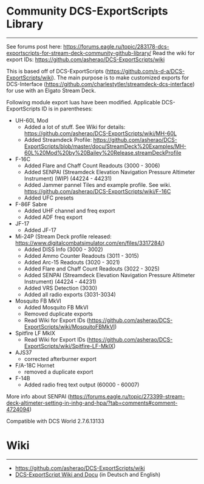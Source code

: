 # Community DCS-ExportScripts Library
---

See forums post here: https://forums.eagle.ru/topic/283178-dcs-exportscripts-for-stream-deck-community-github-library/
Read the wiki for export IDs: https://github.com/asherao/DCS-ExportScripts/wiki

This is based off of DCS-ExportScripts (https://github.com/s-d-a/DCS-ExportScripts/wiki). The main purpose is to make customized exports for DCS-Interface (https://github.com/charlestytler/streamdeck-dcs-interface) for use with an Elgato Stream Deck. 

Following module export luas have been modified. Applicable DCS-ExportScripts ID is in parentheses:
- UH-60L Mod
  - Added a lot of stuff. See Wiki for details: https://github.com/asherao/DCS-ExportScripts/wiki/MH-60L
  - Added Streamdeck Profile: https://github.com/asherao/DCS-ExportScripts/blob/master/docu/StreamDeck%20Examples/MH-60L%20Mod%20by%20Bailey%20Release.streamDeckProfile
- F-16C
  - Added Flare and Chaff Count Readouts (3000 - 3006)
  - Added SENPAI (Streamdeck Elevation Navigation Pressure Altimeter Instrument) (WIP) (44224 - 44231)
  - Added Jammer pannel Tiles and example profile. See wiki. https://github.com/asherao/DCS-ExportScripts/wiki/F-16C
  - Added UFC presets
- F-86F Sabre
  - Added UHF channel and freq export
  - Added ADF freq export
- JF-17
  - Added JF-17
- Mi-24P (Stream Deck profile released: https://www.digitalcombatsimulator.com/en/files/3317284/)
  - Added DISS Info (3000 - 3002)
  - Added Ammo Counter Readouts (3011 - 3015)
  - Added Arc-15 Readouts (3020 - 3021)
  - Added Flare and Chaff Count Readouts (3022 - 3025)
  - Added SENPAI (Streamdeck Elevation Navigation Pressure Altimeter Instrument) (44224 - 44231)
  - Added VRS Detection (3030)
  - Added all radio exports (3031-3034)
- Mosquito FB MkVI
  - Added Mosquito FB MkVI
  - Removed duplicate exports
  - Read Wiki for Export IDs (https://github.com/asherao/DCS-ExportScripts/wiki/MosquitoFBMkVI)
- Spitfire LF MkIX
  - Read Wiki for Export IDs (https://github.com/asherao/DCS-ExportScripts/wiki/Spitfire-LF-MkIX)
- AJS37
  - corrected afterburner export
- F/A-18C Hornet
  - removed a duplicate export
- F-14B
  - Added radio freq text output (60000 - 60007)

More info about SENPAI (https://forums.eagle.ru/topic/273399-stream-deck-altimeter-setting-in-inhg-and-hpa/?tab=comments#comment-4724094)

Compatible with DCS World 2.7.6.13133

# Wiki
---
- https://github.com/asherao/DCS-ExportScripts/wiki
- [DCS-ExportScript Wiki and Docu](https://github.com/s-d-a/DCS-ExportScripts/wiki) (in Deutsch and English)

